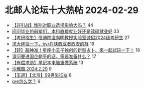 # 北邮人论坛十大热帖 2024-02-29

- [【非引战】性别对职业选择影响大吗？](https://bbs.byr.cn/article/Talking/6411077) 44
- [问问毕业的前辈们，本科直接就业好还是读硕就业好](https://bbs.byr.cn/article/WorkLife/1211289) 33
- [【考研招生】信通院温向明教授实验室诚招2024级考研生](https://bbs.byr.cn/article/AimGraduate/1228152) 27
- [求大佬拉一下，byr在陕西或者西安的群](https://bbs.byr.cn/article/Shaanxi/122328) 19
- [【转】超神准！星座小王子独创的新型占卜、來一起試玩一下！](https://bbs.byr.cn/article/Constellations/326533) 18
- [请问要进国企躺平的话，需要准备什么？](https://bbs.byr.cn/article/Job/2207709) 17
- [【有偿求助】笔记本电脑重做系统](https://bbs.byr.cn/article/Notebook/183739) 13
- [沙雕图 2024.2.29](https://bbs.byr.cn/article/Picture/3358646) 9
- [【王道】【北京】99男生征友](https://bbs.byr.cn/article/Friends/2050778) 8
- [gre怎么学？](https://bbs.byr.cn/article/GoAbroad/396357) 6


